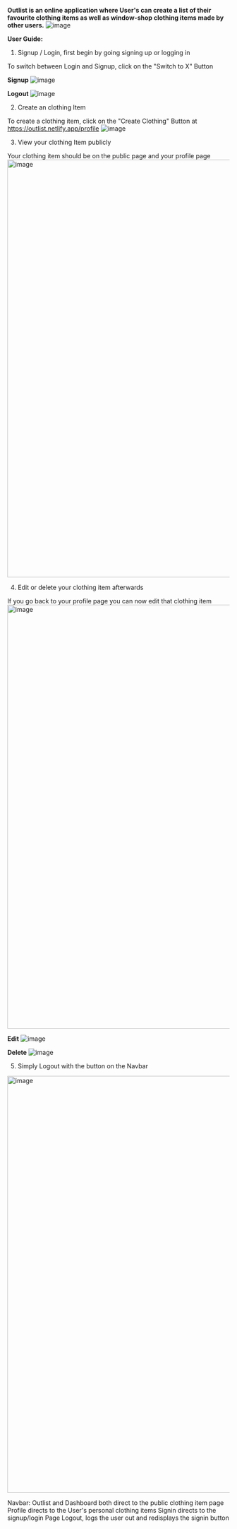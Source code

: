 **Outlist is an online application where User's can create a list of their favourite clothing items as well as window-shop clothing items made by other users.**
![image](https://user-images.githubusercontent.com/57889353/168691648-1f70d7b4-a833-42bf-b952-66374ffe7e33.png)


**User Guide:**

1. Signup / Login, first begin by going signing up or logging in
  
  To switch between Login and Signup, click on the "Switch to X" Button

  **Signup**
  ![image](https://user-images.githubusercontent.com/57889353/168690438-72220d72-7413-41ba-b8d7-5e65a8e55a5a.png)
  
  **Logout**
  ![image](https://user-images.githubusercontent.com/57889353/168690536-5140a7c7-3d33-4db2-b97e-13aecf052dbb.png)
  

2. Create an clothing Item
  
  To create a clothing item, click on the "Create Clothing" Button at https://outlist.netlify.app/profile
  ![image](https://user-images.githubusercontent.com/57889353/168691211-ef5ecccc-64ac-4e88-ad7d-aa5705bae2d0.png)

3. View your clothing Item publicly

  Your clothing item should be on the public page and your profile page
  <img width="946" alt="image" src="https://user-images.githubusercontent.com/57889353/168691527-db564721-2542-48b8-b8ea-ecfd51bcf01b.png">

4. Edit or delete your clothing item afterwards

  If you go back to your profile page you can now edit that clothing item
  <img width="960" alt="image" src="https://user-images.githubusercontent.com/57889353/168691815-29c49960-3de8-4e3d-9275-fe66f0483e95.png">
  
  **Edit**
  ![image](https://user-images.githubusercontent.com/57889353/168691897-d5693d68-0b96-4236-b1db-b7610714c1f8.png)

  **Delete**
  ![image](https://user-images.githubusercontent.com/57889353/168691941-e99461a3-5b6a-4082-9c3e-ae6f703548d5.png)

5. Simply Logout with the button on the Navbar

<img width="944" alt="image" src="https://user-images.githubusercontent.com/57889353/168689964-f53db571-ac42-409e-90b9-24bc04bdf2d8.png">

Navbar:
  Outlist and Dashboard both direct to the public clothing item page
  Profile directs to the User's personal clothing items
  Signin directs to the signup/login Page
  Logout, logs the user out and redisplays the signin button
